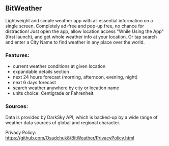 ## BitWeather

Lightweight  and simple weather app with all essential information on a single screen. Completely ad-free and pop-up free, no chance for distraction! Just open the app, allow location access "While Using the App" (first launch), and get whole weather info at your location. Or tap search and enter a City Name to find weather in any place over the world.
 

### Features:
- current weather conditions at given location
- expandable details section
- next 24 hours forecast (morning, afternoon, evening, night)
- next 6 days forecast
- search weather anywhere by city or location name
- units choice: Centigrade or Fahrenheit. 

### Sources:
Data is provided by DarkSky API, which is backed-up by a wide range of weather data sources of global and regional character.


Privacy Policy:
https://github.com/Osadchuk8/BitWeather/PrivacyPolicy.html
